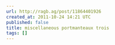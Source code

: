 ```yaml
---
url: http://ragb.ag/post/11864401926
created_at: 2011-10-24 14:21 UTC
published: false
title: miscellaneous portmanteaux trois
tags: []
---
```



